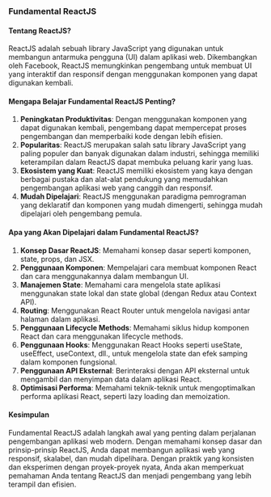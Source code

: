 ### Fundamental ReactJS

#### Tentang ReactJS?
ReactJS adalah sebuah library JavaScript yang digunakan untuk membangun antarmuka pengguna (UI) dalam aplikasi web. Dikembangkan oleh Facebook, ReactJS memungkinkan pengembang untuk membuat UI yang interaktif dan responsif dengan menggunakan komponen yang dapat digunakan kembali.

#### Mengapa Belajar Fundamental ReactJS Penting?
1. **Peningkatan Produktivitas**: Dengan menggunakan komponen yang dapat digunakan kembali, pengembang dapat mempercepat proses pengembangan dan memperbaiki kode dengan lebih efisien.
2. **Popularitas**: ReactJS merupakan salah satu library JavaScript yang paling populer dan banyak digunakan dalam industri, sehingga memiliki keterampilan dalam ReactJS dapat membuka peluang karir yang luas.
3. **Ekosistem yang Kuat**: ReactJS memiliki ekosistem yang kaya dengan berbagai pustaka dan alat-alat pendukung yang memudahkan pengembangan aplikasi web yang canggih dan responsif.
4. **Mudah Dipelajari**: ReactJS menggunakan paradigma pemrograman yang deklaratif dan komponen yang mudah dimengerti, sehingga mudah dipelajari oleh pengembang pemula.

#### Apa yang Akan Dipelajari dalam Fundamental ReactJS?
1. **Konsep Dasar ReactJS**: Memahami konsep dasar seperti komponen, state, props, dan JSX.
2. **Penggunaan Komponen**: Mempelajari cara membuat komponen React dan cara menggunakannya dalam membangun UI.
3. **Manajemen State**: Memahami cara mengelola state aplikasi menggunakan state lokal dan state global (dengan Redux atau Context API).
4. **Routing**: Menggunakan React Router untuk mengelola navigasi antar halaman dalam aplikasi.
5. **Penggunaan Lifecycle Methods**: Memahami siklus hidup komponen React dan cara menggunakan lifecycle methods.
6. **Penggunaan Hooks**: Menggunakan React Hooks seperti useState, useEffect, useContext, dll., untuk mengelola state dan efek samping dalam komponen fungsional.
7. **Penggunaan API Eksternal**: Berinteraksi dengan API eksternal untuk mengambil dan menyimpan data dalam aplikasi React.
8. **Optimisasi Performa**: Memahami teknik-teknik untuk mengoptimalkan performa aplikasi React, seperti lazy loading dan memoization.

#### Kesimpulan
Fundamental ReactJS adalah langkah awal yang penting dalam perjalanan pengembangan aplikasi web modern. Dengan memahami konsep dasar dan prinsip-prinsip ReactJS, Anda dapat membangun aplikasi web yang responsif, skalabel, dan mudah dipelihara. Dengan praktik yang konsisten dan eksperimen dengan proyek-proyek nyata, Anda akan memperkuat pemahaman Anda tentang ReactJS dan menjadi pengembang yang lebih terampil dan efisien.
